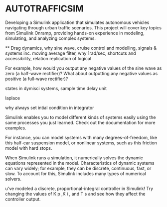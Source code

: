 # AUTOTRAFFICSIM
Developing a Simulink application that simulates autonomous vehicles navigating through urban traffic scenarios. This project will cover key topics from Simulink Onramp, providing hands-on experience in modeling, simulating, and analyzing complex systems.

** Drag dynamics, why sine wave, cruise control and modelling, signals & systems inc. moving average filter, why 1rad/sec, shortcuts and accessibility, relation replication of logical

For example, how would you output any negative values of the sine wave as zero (a half-wave rectifier)? What about outputting any negative values as positive (a full-wave rectifier)?

states in dymisci systems, sample time delay unit

laplace

why always set intial condition in integrator


Simulink enables you to model different kinds of systems easily using the same processes you just learned. Check out the documentation for more examples.
 
For instance, you can model systems with many degrees-of-freedom, like this half-car suspension model, or nonlinear systems, such as this friction model with hard stops.


When Simulink runs a simulation, it numerically solves the dynamic equations represented in the model. Characteristics of dynamic systems can vary widely; for example, they can be discrete, continuous, fast, or slow. To account for this, Simulink includes many types of numerical solvers.


u've modeled a discrete, proportional-integral controller in Simulink! Try changing the values of K
p
,K
i
, and T
s
 and see how they affect the controller output.
